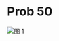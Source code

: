 # Prob 50

![图 1](../../.media/4af40653b7b05e7e5b2f345b3115ed8c8c2875f4efdf1ad8400498ea7840f123.png)  
